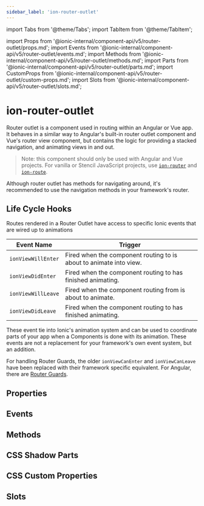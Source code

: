 ```yaml
---
sidebar_label: 'ion-router-outlet'
---
```


import Tabs from '@theme/Tabs';
import TabItem from '@theme/TabItem';

import Props from '@ionic-internal/component-api/v5/router-outlet/props.md';
import Events from '@ionic-internal/component-api/v5/router-outlet/events.md';
import Methods from '@ionic-internal/component-api/v5/router-outlet/methods.md';
import Parts from '@ionic-internal/component-api/v5/router-outlet/parts.md';
import CustomProps from '@ionic-internal/component-api/v5/router-outlet/custom-props.md';
import Slots from '@ionic-internal/component-api/v5/router-outlet/slots.md';

# ion-router-outlet

Router outlet is a component used in routing within an Angular or Vue app. It behaves in a similar way to Angular's built-in router outlet component and Vue's router view component, but contains the logic for providing a stacked navigation, and animating views in and out.

> Note: this component should only be used with Angular and Vue projects. For vanilla or Stencil JavaScript projects, use [`ion-router`](router.md) and [`ion-route`](route.md).

Although router outlet has methods for navigating around, it's recommended to use the navigation methods in your framework's router.

## Life Cycle Hooks

Routes rendered in a Router Outlet have access to specific Ionic events that are wired up to animations

| Event Name         | Trigger                                                            |
| ------------------ | ------------------------------------------------------------------ |
| `ionViewWillEnter` | Fired when the component routing to is about to animate into view. |
| `ionViewDidEnter`  | Fired when the component routing to has finished animating.        |
| `ionViewWillLeave` | Fired when the component routing from is about to animate.         |
| `ionViewDidLeave`  | Fired when the component routing to has finished animating.        |

These event tie into Ionic's animation system and can be used to coordinate parts of your app when a Components is done with its animation. These events are not a replacement for your framework's own event system, but an addition.

For handling Router Guards, the older `ionViewCanEnter` and `ionViewCanLeave` have been replaced with their framework specific equivalent. For Angular, there are [Router Guards](https://angular.io/guide/router#milestone-5-route-guards).

## Properties

<Props />

## Events

<Events />

## Methods

<Methods />

## CSS Shadow Parts

<Parts />

## CSS Custom Properties

<CustomProps />

## Slots

<Slots />
